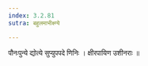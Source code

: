 ```yaml
---
index: 3.2.81
sutra: बहुलमाभीक्ष्ण्ये

---
```

 पौनःपुन्ये द्योत्ये सुप्युपपदे णिनिः । क्षीरपायिण उशीनराः ॥